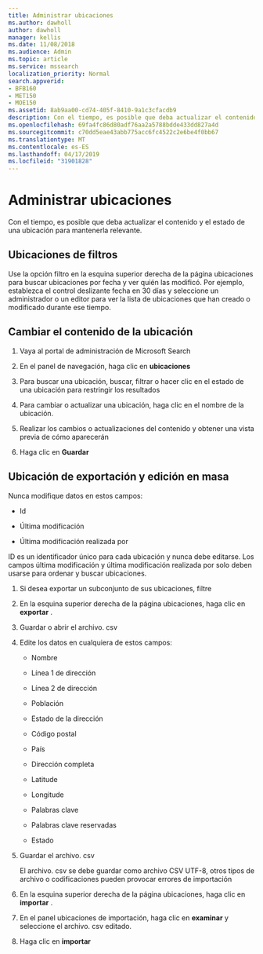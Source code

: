 ```yaml
---
title: Administrar ubicaciones
ms.author: dawholl
author: dawholl
manager: kellis
ms.date: 11/08/2018
ms.audience: Admin
ms.topic: article
ms.service: mssearch
localization_priority: Normal
search.appverid:
- BFB160
- MET150
- MOE150
ms.assetid: 8ab9aa00-cd74-405f-8410-9a1c3cfacdb9
description: Con el tiempo, es posible que deba actualizar el contenido y el estado de una ubicación para mantenerla relevante.
ms.openlocfilehash: 69fa4fc86d80adf76aa2a5788bdde433dd827a4d
ms.sourcegitcommit: c70dd5eae43abb775acc6fc4522c2e6be4f0bb67
ms.translationtype: MT
ms.contentlocale: es-ES
ms.lasthandoff: 04/17/2019
ms.locfileid: "31901828"
---
```

# <a name="manage-locations"></a>Administrar ubicaciones

Con el tiempo, es posible que deba actualizar el contenido y el estado de una ubicación para mantenerla relevante. 
  
## <a name="filter-locations"></a>Ubicaciones de filtros

Use la opción filtro en la esquina superior derecha de la página ubicaciones para buscar ubicaciones por fecha y ver quién las modificó. Por ejemplo, establezca el control deslizante fecha en 30 días y seleccione un administrador o un editor para ver la lista de ubicaciones que han creado o modificado durante ese tiempo.
  
## <a name="change-location-content"></a>Cambiar el contenido de la ubicación

1. Vaya al portal de administración de Microsoft Search
    
2. En el panel de navegación, haga clic en **ubicaciones**
    
3. Para buscar una ubicación, buscar, filtrar o hacer clic en el estado de una ubicación para restringir los resultados
    
4. Para cambiar o actualizar una ubicación, haga clic en el nombre de la ubicación.
    
5. Realizar los cambios o actualizaciones del contenido y obtener una vista previa de cómo aparecerán 
    
6. Haga clic en **Guardar**
    
## <a name="bulk-export-and-edit-locations"></a>Ubicación de exportación y edición en masa

Nunca modifique datos en estos campos:
  
- Id
    
- Última modificación
    
- Última modificación realizada por
    
ID es un identificador único para cada ubicación y nunca debe editarse. Los campos última modificación y última modificación realizada por solo deben usarse para ordenar y buscar ubicaciones.
  
1. Si desea exportar un subconjunto de sus ubicaciones, filtre
    
2. En la esquina superior derecha de la página ubicaciones, haga clic en **exportar** .
    
3. Guardar o abrir el archivo. csv
    
4. Edite los datos en cualquiera de estos campos:
    
   - Nombre
    
   - Línea 1 de dirección
    
   - Línea 2 de dirección
    
   - Población
    
   - Estado de la dirección
    
   - Código postal
    
   - País
    
   - Dirección completa
    
   - Latitude
    
   - Longitude
    
   - Palabras clave
    
   - Palabras clave reservadas
    
   - Estado
    
5. Guardar el archivo. csv

    El archivo. csv se debe guardar como archivo CSV UTF-8, otros tipos de archivo o codificaciones pueden provocar errores de importación
    
6. En la esquina superior derecha de la página ubicaciones, haga clic en **importar** .
    
7. En el panel ubicaciones de importación, haga clic en **examinar** y seleccione el archivo. csv editado. 
    
8. Haga clic en **importar**

  

